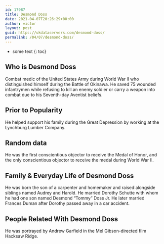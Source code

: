 ```yaml
---
id: 17987
title: Desmond Doss
date: 2021-04-07T20:26:29+00:00
author: victor
layout: post
guid: https://ukdataservers.com/desmond-doss/
permalink: /04/07/desmond-doss/
---
```


* some text
{: toc}


## Who is Desmond Doss



Combat medic of the United States Army during World War II who distinguished himself during the Battle of Okinawa. He saved 75 wounded infantrymen while refusing to kill an enemy soldier or carry a weapon into combat due to his Seventh-day Aventist beliefs.

                
                
                
## Prior to Popularity



He helped support his family during the Great Depression by working at the Lynchburg Lumber Company.

                
                
                
## Random data



He was the first conscientious objector to receive the Medal of Honor, and the only conscientious objector to receive the medal during World War II.

                
                
                
## Family & Everyday Life of Desmond Doss



He was born the son of a carpenter and homemaker and raised alongside siblings named Audrey and Harold. He married Dorothy Schutte with whom he had one son named Desmond &#8220;Tommy&#8221; Doss Jr. He later married Frances Duman after Dorothy passed away in a car accident.

                
                
                
## People Related With Desmond Doss



He was portrayed by Andrew Garfield in the Mel Gibson-directed film Hacksaw Ridge.

                
              
            
          
          
          